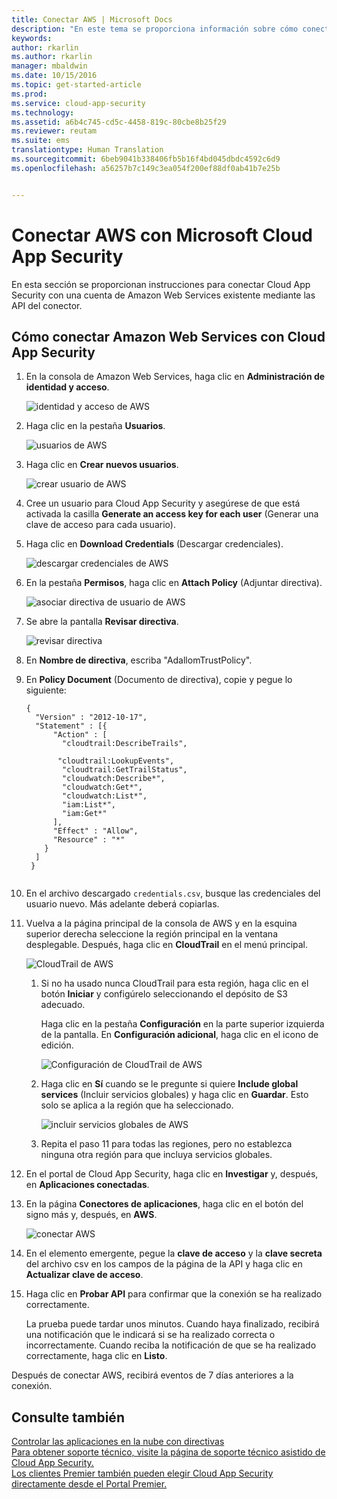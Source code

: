 ```yaml
---
title: Conectar AWS | Microsoft Docs
description: "En este tema se proporciona información sobre cómo conectar la aplicación AWS con Cloud App Security mediante el conector de API."
keywords: 
author: rkarlin
ms.author: rkarlin
manager: mbaldwin
ms.date: 10/15/2016
ms.topic: get-started-article
ms.prod: 
ms.service: cloud-app-security
ms.technology: 
ms.assetid: a6b4c745-cd5c-4458-819c-80cbe8b25f29
ms.reviewer: reutam
ms.suite: ems
translationtype: Human Translation
ms.sourcegitcommit: 6beb9041b338406fb5b16f4bd045dbdc4592c6d9
ms.openlocfilehash: a56257b7c149c3ea054f200ef88df0ab41b7e25b


---
```


# <a name="connect-aws-to-microsoft-cloud-app-security"></a>Conectar AWS con Microsoft Cloud App Security
En esta sección se proporcionan instrucciones para conectar Cloud App Security con una cuenta de Amazon Web Services existente mediante las API del conector.  
  
## <a name="how-to-connect-amazon-web-services-to-cloud-app-security"></a>Cómo conectar Amazon Web Services con Cloud App Security  
  
1.  En la consola de Amazon Web Services, haga clic en **Administración de identidad y acceso**.  
  
     ![identidad y acceso de AWS](./media/aws-identity-and-access.png "aws identity and access")  
  
2.  Haga clic en la pestaña **Usuarios**.  
  
     ![usuarios de AWS](./media/aws-users.png "aws users")  
  
3.  Haga clic en **Crear nuevos usuarios**.  
  
     ![crear usuario de AWS](./media/aws-create-user.png "AWS create user")  
  
4.  Cree un usuario para Cloud App Security y asegúrese de que está activada la casilla **Generate an access key for each user** (Generar una clave de acceso para cada usuario).  
  
5.  Haga clic en **Download Credentials** (Descargar credenciales).  
  
     ![descargar credenciales de AWS](./media/aws-dl-cred.png "aws dl cred")  
  
6.  En la pestaña **Permisos**, haga clic en **Attach Policy** (Adjuntar directiva).  
  
     ![asociar directiva de usuario de AWS](./media/aws-attach-user-policy.png "aws attach user policy")  
  
7.  Se abre la pantalla **Revisar directiva**.
 
     ![revisar directiva](./media/aws-review-policy.png "aws review policy")  
  

8. En **Nombre de directiva**, escriba "AdallomTrustPolicy". 
10. En **Policy Document** (Documento de directiva), copie y pegue lo siguiente:  
  
    ```     
    {  
      "Version" : "2012-10-17",  
      "Statement" : [{  
          "Action" : [  
            "cloudtrail:DescribeTrails",  
  
           "cloudtrail:LookupEvents",  
            "cloudtrail:GetTrailStatus",  
            "cloudwatch:Describe*",  
            "cloudwatch:Get*",  
            "cloudwatch:List*",  
            "iam:List*",  
            "iam:Get*"  
          ],  
          "Effect" : "Allow",  
          "Resource" : "*"  
        }  
      ]  
     }  
  
    ```  
  
9. En el archivo descargado `credentials.csv`, busque las credenciales del usuario nuevo. Más adelante deberá copiarlas.  
  
10. Vuelva a la página principal de la consola de AWS y en la esquina superior derecha seleccione la región principal en la ventana desplegable. Después, haga clic en **CloudTrail** en el menú principal.  
  
     ![CloudTrail de AWS](./media/aws-cloudtrail.png "aws cloudtrail")  
  
    1.  Si no ha usado nunca CloudTrail para esta región, haga clic en el botón **Iniciar** y configúrelo seleccionando el depósito de S3 adecuado.  
  
         Haga clic en la pestaña **Configuración** en la parte superior izquierda de la pantalla. En **Configuración adicional**, haga clic en el icono de edición.  
  
         ![Configuración de CloudTrail de AWS](./media/aws-cloudtrail-config.png "aws cloudtrail config")  
  
    2.  Haga clic en **Sí** cuando se le pregunte si quiere **Include global services** (Incluir servicios globales) y haga clic en **Guardar**. Esto solo se aplica a la región que ha seleccionado.  
  
         ![incluir servicios globales de AWS](./media/aws-include-global-svc.png "aws include global svc")  
  
    3.  Repita el paso 11 para todas las regiones, pero no establezca ninguna otra región para que incluya servicios globales.  
  
11. En el portal de Cloud App Security, haga clic en **Investigar** y, después, en **Aplicaciones conectadas**.  
  
12. En la página **Conectores de aplicaciones**, haga clic en el botón del signo más y, después, en **AWS**.  
  
     ![conectar AWS](./media/connect-aws.png "connect AWS")  
  
13. En el elemento emergente, pegue la **clave de acceso** y la **clave secreta** del archivo csv en los campos de la página de la API y haga clic en **Actualizar clave de acceso**.  
  
14. Haga clic en **Probar API** para confirmar que la conexión se ha realizado correctamente.  
  
     La prueba puede tardar unos minutos. Cuando haya finalizado, recibirá una notificación que le indicará si se ha realizado correcta o incorrectamente. Cuando reciba la notificación de que se ha realizado correctamente, haga clic en **Listo**.  
  
Después de conectar AWS, recibirá eventos de 7 días anteriores a la conexión.
  
## <a name="see-also"></a>Consulte también  
[Controlar las aplicaciones en la nube con directivas](control-cloud-apps-with-policies.md)   
[Para obtener soporte técnico, visite la página de soporte técnico asistido de Cloud App Security.](http://support.microsoft.com/oas/default.aspx?prid=16031)   
[Los clientes Premier también pueden elegir Cloud App Security directamente desde el Portal Premier.](https://premier.microsoft.com/)  
  
  


<!--HONumber=Nov16_HO5-->


